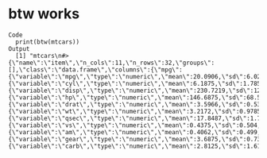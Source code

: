# btw works

    Code
      print(btw(mtcars))
    Output
      [1] "mtcars\n#> {\"name\":\"item\",\"n_cols\":11,\"n_rows\":32,\"groups\":[],\"class\":\"data.frame\",\"columns\":{\"mpg\":{\"variable\":\"mpg\",\"type\":\"numeric\",\"mean\":20.0906,\"sd\":6.0269,\"p0\":10.4,\"p25\":15.425,\"p50\":19.2,\"p75\":22.8,\"p100\":33.9},\"cyl\":{\"variable\":\"cyl\",\"type\":\"numeric\",\"mean\":6.1875,\"sd\":1.7859,\"p0\":4,\"p25\":4,\"p50\":6,\"p75\":8,\"p100\":8},\"disp\":{\"variable\":\"disp\",\"type\":\"numeric\",\"mean\":230.7219,\"sd\":123.9387,\"p0\":71.1,\"p25\":120.825,\"p50\":196.3,\"p75\":326,\"p100\":472},\"hp\":{\"variable\":\"hp\",\"type\":\"numeric\",\"mean\":146.6875,\"sd\":68.5629,\"p0\":52,\"p25\":96.5,\"p50\":123,\"p75\":180,\"p100\":335},\"drat\":{\"variable\":\"drat\",\"type\":\"numeric\",\"mean\":3.5966,\"sd\":0.5347,\"p0\":2.76,\"p25\":3.08,\"p50\":3.695,\"p75\":3.92,\"p100\":4.93},\"wt\":{\"variable\":\"wt\",\"type\":\"numeric\",\"mean\":3.2172,\"sd\":0.9785,\"p0\":1.513,\"p25\":2.5812,\"p50\":3.325,\"p75\":3.61,\"p100\":5.424},\"qsec\":{\"variable\":\"qsec\",\"type\":\"numeric\",\"mean\":17.8487,\"sd\":1.7869,\"p0\":14.5,\"p25\":16.8925,\"p50\":17.71,\"p75\":18.9,\"p100\":22.9},\"vs\":{\"variable\":\"vs\",\"type\":\"numeric\",\"mean\":0.4375,\"sd\":0.504,\"p0\":0,\"p25\":0,\"p50\":0,\"p75\":1,\"p100\":1},\"am\":{\"variable\":\"am\",\"type\":\"numeric\",\"mean\":0.4062,\"sd\":0.499,\"p0\":0,\"p25\":0,\"p50\":0,\"p75\":1,\"p100\":1},\"gear\":{\"variable\":\"gear\",\"type\":\"numeric\",\"mean\":3.6875,\"sd\":0.7378,\"p0\":3,\"p25\":3,\"p50\":4,\"p75\":4,\"p100\":5},\"carb\":{\"variable\":\"carb\",\"type\":\"numeric\",\"mean\":2.8125,\"sd\":1.6152,\"p0\":1,\"p25\":2,\"p50\":2,\"p75\":4,\"p100\":8}}}\n\n"

